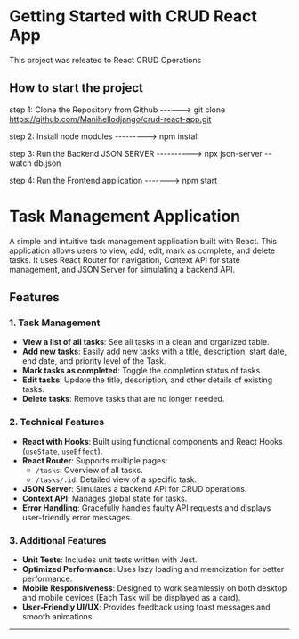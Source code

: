 # Getting Started with CRUD React App

This project was releated to React CRUD Operations

## How to start the project

step 1: Clone the Repository from Github ------> git clone https://github.com/Manihellodjango/crud-react-app.git

step 2: Install node modules ---------> npm install 

step 3: Run the Backend JSON SERVER ----------> npx json-server --watch db.json 

step 4: Run the Frontend application -------> npm start 


# Task Management Application

A simple and intuitive task management application built with React. This application allows users to view, add, edit, mark as complete, and delete tasks. It uses React Router for navigation, Context API for state management, and JSON Server for simulating a backend API.

## Features

### 1. **Task Management**
- **View a list of all tasks**: See all tasks in a clean and organized table.
- **Add new tasks**: Easily add new tasks with a title, description, start date, end date, and priority level of the Task.
- **Mark tasks as completed**: Toggle the completion status of tasks.
- **Edit tasks**: Update the title, description, and other details of existing tasks.
- **Delete tasks**: Remove tasks that are no longer needed.

### 2. **Technical Features**
- **React with Hooks**: Built using functional components and React Hooks (`useState`, `useEffect`).
- **React Router**: Supports multiple pages:
  - `/tasks`: Overview of all tasks.
  - `/tasks/:id`: Detailed view of a specific task.
- **JSON Server**: Simulates a backend API for CRUD operations.
- **Context API**: Manages global state for tasks.
- **Error Handling**: Gracefully handles faulty API requests and displays user-friendly error messages.

### 3. **Additional Features**
- **Unit Tests**: Includes unit tests written with Jest.
- **Optimized Performance**: Uses lazy loading and memoization for better performance.
- **Mobile Responsiveness**: Designed to work seamlessly on both desktop and mobile devices (Each Task will be displayed as a card).
- **User-Friendly UI/UX**: Provides feedback using toast messages and smooth animations.

---
